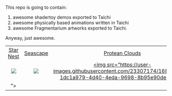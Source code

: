 This repo is going to contain:

1. awesome shadertoy demos exported to Taichi
2. awesome physically based animations written in Taichi
3. awesome Fragmentarium artworks exported to Taichi.

Anyway, just awesome.

|     |     |     |
|:---:|:---:|:---:|
| [Star Nest](https://www.shadertoy.com/view/XlfGRj)| [Seascape](https://www.shadertoy.com/view/Ms2SD1) | [Protean Clouds](https://www.shadertoy.com/view/3l23Rh) |
|<a href="./star_nest.py"><img src="https://user-images.githubusercontent.com/23307174/167791175-0a179d0a-50fe-4253-8b40-554114115635.png"></img></a>|<a href="./seascape.py"><img src="https://user-images.githubusercontent.com/23307174/167810755-2ec1ff2e-6d3f-43dc-be04-99e89e31e74f.png"></img></a>|<a href="./protean_clouds.py"><img src="https://user-images.githubusercontent.com/23307174/168968093-1dc1a979-4d40-4eda-9698-8b95e90de6af.png
"></img></a>|
